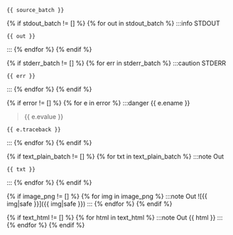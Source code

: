 ```{{ lang }}
{{ source_batch }}
```

{% if stdout_batch != [] %}
{% for out in stdout_batch %}
:::info STDOUT
```text
{{ out }}
```
:::
{% endfor %}
{% endif %}


{% if stderr_batch != [] %}
{% for err in stderr_batch %}
:::caution STDERR
```text
{{ err }}
```
:::
{% endfor %}
{% endif %}

{% if error != [] %}
{% for e in error %}
:::danger {{ e.ename }}
> {{ e.evalue }}

```text 
{{ e.traceback }}
```
:::
{% endfor %}
{% endif %}


{% if text_plain_batch != [] %}
{% for txt in text_plain_batch %}
:::note Out
```text
{{ txt }}
```
:::
{% endfor %}
{% endif %}


{% if image_png != [] %}
{% for img in image_png %}
:::note Out
![{{ img|safe }}]({{ img|safe }})
:::
{% endfor %}
{% endif %}

{% if text_html != [] %}
{% for html in text_html %}
:::note Out
{{ html }}
:::
{% endfor %}
{% endif %}
